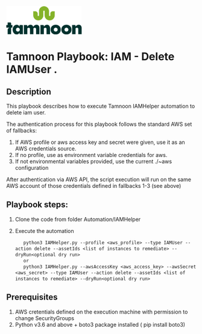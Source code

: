 
<img src="../../images/icons/Tamnoon.png" width="200"/>

# Tamnoon Playbook: IAM - Delete IAMUser .

## Description
This playbook describes how to execute Tamnoon IAMHelper automation to delete iam user.

The authentication process for this playbook follows the standard AWS set of fallbacks:
1. If AWS profile or aws access key and secret were given, use it as an AWS credentials source.
2. If no profile, use as environment variable credentials for aws.
3. If not environmental variables provided, use the current ./~aws configuration

After authentication via AWS API, the script execution will run on the same AWS account of those credentials defined in fallbacks 1-3 (see above)

## Playbook steps:
1. Clone the code from folder Automation/IAMHelper
2. Execute the automation 
 
          python3 IAMHelper.py --profile <aws_profile> --type IAMUser --action delete --assetIds <list of instances to remediate> --dryRun<optional dry run>
          or 
          python3 IAMHelper.py --awsAccessKey <aws_access_key> --awsSecret <aws_secret> --type IAMUser --action delete --assetIds <list of instances to remediate> --dryRun<optional dry run>




## Prerequisites 
1. AWS cretentials defined on the execution machine with permission to change SecurityGroups
2. Python v3.6  and above + boto3 package installed ( pip install boto3)


